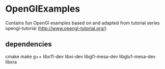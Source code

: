 # OpenGlExamples
Contains fun OpenGl examples based on and adapted from tutorial series opengl-tutorial (http://www.opengl-tutorial.org/)


## dependencies
cmake make g++ libx11-dev libxi-dev libgl1-mesa-dev libglu1-mesa-dev libxra
